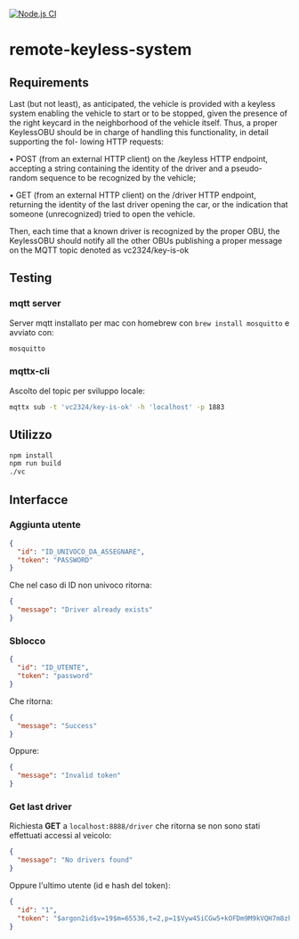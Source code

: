 [![Node.js CI](https://github.com/awesome-unipr/ollari/actions/workflows/main.yaml/badge.svg)](https://github.com/awesome-unipr/ollari/actions/workflows/main.yaml)

# remote-keyless-system

## Requirements

Last (but not least), as anticipated, the vehicle is provided with a keyless
system enabling the vehicle to start or to be stopped, given the presence of
the right keycard in the neighborhood of the vehicle itself. Thus, a proper
KeylessOBU should be in charge of handling this functionality, in detail
supporting the fol- lowing HTTP requests:

• POST (from an external HTTP client) on the /keyless HTTP endpoint, accepting
a string containing the identity of the driver and a pseudo- random sequence to
be recognized by the vehicle;

• GET (from an external HTTP client) on the /driver HTTP endpoint, returning
the identity of the last driver opening the car, or the indication that someone
(unrecognized) tried to open the vehicle.

Then, each time that a known driver is recognized by the proper OBU, the
KeylessOBU should notify all the other OBUs publishing a proper message on the
MQTT topic denoted as vc2324/key-is-ok

## Testing

### mqtt server

Server mqtt installato per mac con homebrew con `brew install mosquitto` e avviato con:

```bash
mosquitto
```

### mqttx-cli

Ascolto del topic per sviluppo locale:

```bash
mqttx sub -t 'vc2324/key-is-ok' -h 'localhost' -p 1883
```

## Utilizzo

```bash
npm install
npm run build
./vc
```

## Interfacce

### Aggiunta utente

```json
{
  "id": "ID_UNIVOCO_DA_ASSEGNARE",
  "token": "PASSWORD"
}
```

Che nel caso di ID non univoco ritorna:

```json
{
  "message": "Driver already exists"
}
```

### Sblocco

```json
{
  "id": "ID_UTENTE",
  "token": "password"
}
```

Che ritorna:

```json
{
  "message": "Success"
}
```

Oppure:

```json
{
  "message": "Invalid token"
}
```

### Get last driver

Richiesta **GET** a `localhost:8888/driver` che ritorna se non sono stati effettuati
accessi al veicolo:

```json
{
  "message": "No drivers found"
}
```

Oppure l'ultimo utente (id e hash del token):

```json
{
  "id": "1",
  "token": "$argon2id$v=19$m=65536,t=2,p=1$Vyw45iCGw5+kOFDm9M9kVQH7m8zhgWwf9ebDGlt4PwA$/E8+HHpW25O/wrw70t8nfg49auI3KzGdHrvhUSan5JQ"
}
```
